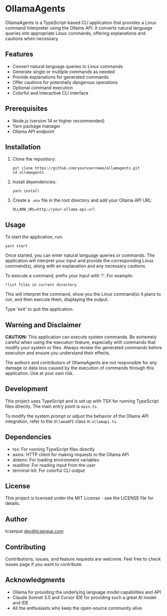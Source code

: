 # OllamaAgents

OllamaAgents is a TypeScript-based CLI application that provides a Linux command interpreter using the Ollama API. It converts natural language queries into appropriate Linux commands, offering explanations and cautions when necessary.

## Features

- Convert natural language queries to Linux commands
- Generate single or multiple commands as needed
- Provide explanations for generated commands
- Offer cautions for potentially dangerous operations
- Optional command execution
- Colorful and interactive CLI interface

## Prerequisites

- Node.js (version 14 or higher recommended)
- Yarn package manager
- Ollama API endpoint

## Installation

1. Clone the repository:
   ```
   git clone https://github.com/yourusername/ollamagents.git
   cd ollamagents
   ```

2. Install dependencies:
   ```
   yarn install
   ```

3. Create a `.env` file in the root directory and add your Ollama API URL:
   ```
   OLLAMA_URL=http://your-ollama-api-url
   ```

## Usage

To start the application, run:

`yarn start`


Once started, you can enter natural language queries or commands. The application will interpret your input and provide the corresponding Linux command(s), along with an explanation and any necessary cautions.

To execute a command, prefix your input with '!'. For example:

`!list files in current directory`


This will interpret the command, show you the Linux command(s) it plans to run, and then execute them, displaying the output.

Type 'exit' to quit the application.

## Warning and Disclaimer

**CAUTION:** This application can execute system commands. Be extremely careful when using the execution feature, especially with commands that modify your system or files. Always review the generated commands before execution and ensure you understand their effects.

The authors and contributors of OllamaAgents are not responsible for any damage or data loss caused by the execution of commands through this application. Use at your own risk.

## Development

This project uses TypeScript and is set up with TSX for running TypeScript files directly. The main entry point is `main.ts`.

To modify the system prompt or adjust the behavior of the Ollama API integration, refer to the `OllamaAPI` class in `ollamapi.ts`.

## Dependencies

- tsx: For running TypeScript files directly
- axios: HTTP client for making requests to the Ollama API
- dotenv: For loading environment variables
- readline: For reading input from the user
- terminal-kit: For colorful CLI output

## License

This project is licensed under the MIT License - see the LICENSE file for details.

## Author

tcsenpai <dev@tcsenpai.com>

## Contributing

Contributions, issues, and feature requests are welcome. Feel free to check issues page if you want to contribute.

## Acknowledgments

- Ollama for providing the underlying language model capabilities and API
- Claude Sonnet 3.5 and Cursor IDE for providing such a great AI model and IDE
- All the enthusiasts who keep the open-source community alive